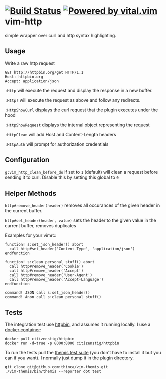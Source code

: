 [![Build Status](https://travis-ci.org/nicwest/vim-http.svg?branch=master)](https://travis-ci.org/nicwest/vim-http)
[![Powered by vital.vim](https://img.shields.io/badge/powered%20by-vital.vim-80273f.svg)](https://github.com/vim-jp/vital.vim)
vim-http
========

simple wrapper over curl and http syntax highlighting.


Usage
------

Write a raw http request

```http
GET http://httpbin.org/get HTTP/1.1
Host: httpbin.org
Accept: application/json
```

`:Http` will execute the request and display the response in a new buffer.

`:Http!` will execute the request as above and follow any redirects.

`:HttpShowCurl` displays the curl request that the plugin executes under the 
hood

`:HttpShowRequest` displays the internal object representing the request

`:HttpClean` will add Host and Content-Length headers

`:HttpAuth` will prompt for authorization credentials


Configuration
-------------

`g:vim_http_clean_before_do` if set to `1` (default) will clean a request before
sending it to curl. Disable this by setting this global to `0`

Helper Methods
--------------

`http#remove_header(header)` removes all occurances of the given header in the
current buffer.

`http#set_header(header, value)` sets the header to the given value in the
current buffer, removes duplicates

Examples for your vimrc:

```viml
function! s:set_json_header() abort
  call http#set_header('Content-Type', 'application/json')
endfunction

function! s:clean_personal_stuff() abort
  call http#remove_header('Cookie')
  call http#remove_header('Accept')
  call http#remove_header('User-Agent')
  call http#remove_header('Accept-Language')
endfunction 

command! JSON call s:set_json_header()
command! Anon call s:clean_personal_stuff()
```


Tests
-----

The integration test use [httpbin](https://httpbin.org/), and assumes it
running locally. I use a 
[docker container](https://github.com/citizen-stig/dockerhttpbin):

```
docker pull citizenstig/httpbin
docker run -d=true -p 8000:8000 citizenstig/httpbin
```

To run the tests pull the 
[themis test suite](https://github.com/thinca/vim-themis) 
(you don't have to install it but you can if you want). I normally just dump it
in the plugin directory.

```
git clone git@github.com:thinca/vim-themis.git
./vim-themis/bin/themis --reporter dot test
```
